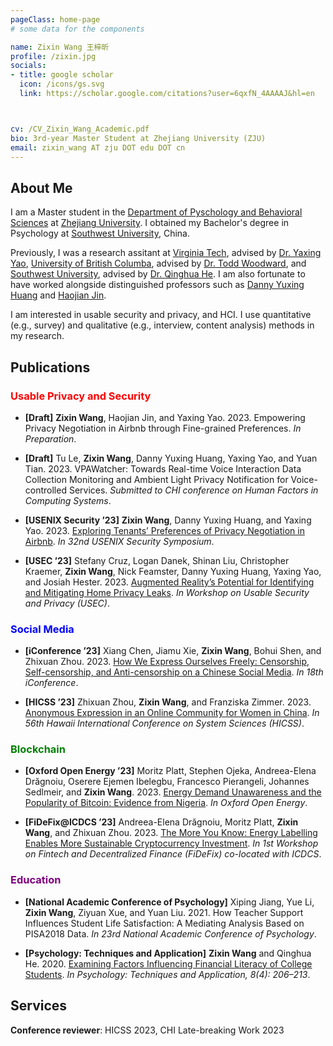 ```yaml
---
pageClass: home-page
# some data for the components

name: Zixin Wang 王梓昕
profile: /zixin.jpg
socials:
- title: google scholar
  icon: /icons/gs.svg
  link: https://scholar.google.com/citations?user=6qxfN_4AAAAJ&hl=en



cv: /CV_Zixin_Wang_Academic.pdf
bio: 3rd-year Master Student at Zhejiang University (ZJU)
email: zixin_wang AT zju DOT edu DOT cn
---
```


<ProfileSection :frontmatter="$page.frontmatter" />

## About Me

I am a Master student in the [Department of Pyschology and Behavioral Sciences](http://www.psych.zju.edu.cn/) at [Zhejiang University](https://www.zju.edu.cn/). I obtained my Bachelor's degree in Psychology at [Southwest University](http://www.swu.edu.cn/), China.

Previously, I was a research assitant at [Virginia Tech](https://cs.vt.edu/), advised by [Dr. Yaxing Yao](http://www.yaxingyao.com/), [University of British Columba](http://www.psych.zju.edu.cn/), advised by [Dr. Todd Woodward](https://psychiatry.ubc.ca/person/todd-woodward/), and [Southwest University](http://www.swu.edu.cn/), advised by [Dr. Qinghua He](http://he-lab.cn/). I am also fortunate to have worked alongside distinguished professors such as [Danny Yuxing Huang]() and [Haojian Jin]().

I am interested in usable security and privacy, and HCI. I use quantitative (e.g., survey) and qualitative (e.g., interview, content analysis) methods in my research.

## Publications

### <font color=red>Usable Privacy and Security</font>
- **[Draft]**
**Zixin Wang**, Haojian Jin, and Yaxing Yao. 2023.
Empowering Privacy Negotiation in Airbnb through Fine-grained Preferences.
*In Preparation*.
    
- **[Draft]**
Tu Le, **Zixin Wang**, Danny Yuxing Huang, Yaxing Yao, and Yuan Tian. 2023.
VPAWatcher: Towards Real-time Voice Interaction Data Collection Monitoring and Ambient Light Privacy Notification for Voice-controlled Services.
*Submitted to CHI conference on Human Factors in Computing Systems*.

- **[USENIX Security ’23]**
**Zixin Wang**, Danny Yuxing Huang, and Yaxing Yao. 2023.
[Exploring Tenants’ Preferences of Privacy Negotiation in Airbnb](https://www.usenix.org/system/files/usenixsecurity23-wang-zixin.pdf).
*In 32nd USENIX Security Symposium*.

- **[USEC ’23]**
Stefany Cruz, Logan Danek, Shinan Liu, Christopher Kraemer, **Zixin Wang**, Nick Feamster, Danny Yuxing Huang, Yaxing Yao, and Josiah Hester. 2023.
[Augmented Reality’s Potential for Identifying and Mitigating Home Privacy Leaks](https://arxiv.org/abs/2301.11998.pdf).
*In Workshop on Usable Security and Privacy (USEC)*.


### <font color=blue>Social Media</font>
- **[iConference ’23]**
Xiang Chen, Jiamu Xie, **Zixin Wang**, Bohui Shen, and Zhixuan Zhou. 2023.
[How We Express Ourselves Freely: Censorship, Self-censorship, and Anti-censorship on a Chinese Social Media](https://arxiv.org/pdf/2211.13748.pdf).
*In 18th iConference*.

- **[HICSS ’23]**
Zhixuan Zhou, **Zixin Wang**, and Franziska Zimmer. 2023.
[Anonymous Expression in an Online Community for Women in China](https://arxiv.org/pdf/2206.07923.pdf).
*In 56th Hawaii International Conference on System Sciences (HICSS)*.


### <font color=green>Blockchain</font>
- **[Oxford Open Energy ’23]**
Moritz Platt, Stephen Ojeka, Andreea-Elena Drăgnoiu, Oserere Ejemen Ibelegbu, Francesco Pierangeli, Johannes Sedlmeir, and **Zixin Wang**. 2023.
[Energy Demand Unawareness and the Popularity of Bitcoin: Evidence from Nigeria](https://arxiv.org/abs/2208.00280.pdf).
*In Oxford Open Energy*.

- **[FiDeFix@ICDCS ’23]**
Andreea-Elena Drăgnoiu, Moritz Platt, **Zixin Wang**, and Zhixuan Zhou. 2023.
[The More You Know: Energy Labelling Enables More Sustainable Cryptocurrency Investment](https://arxiv.org/ftp/arxiv/papers/2208/2208.00280.pdf).
*In 1st Workshop on Fintech and Decentralized Finance (FiDeFix) co-located with ICDCS*.



### <font color=purple>Education</font>
- **[National Academic Conference of Psychology]**
   Xiping Jiang, Yue Li, **Zixin Wang**, Ziyuan Xue, and Yuan Liu. 2021.
   How Teacher Support Influences Student Life Satisfaction: A Mediating Analysis Based on PISA2018 Data.
   *In 23rd National Academic Conference of Psychology*.
    
- **[Psychology: Techniques and Application]**
**Zixin Wang** and Qinghua He. 2020.
[Examining Factors Influencing Financial Literacy of College Students](http://www.xljsyyy.com/CN/abstract/abstract415.shtml).
*In Psychology: Techniques and Application, 8(4): 206–213*.

## Services
**Conference reviewer**: HICSS 2023, CHI Late-breaking Work 2023








<!-- Custom style for this page -->

<style lang="stylus">

.theme-container.home-page .page
  font-size 14px
  font-family "lucida grande", "lucida sans unicode", lucida, "Helvetica Neue", Helvetica, Arial, sans-serif;
  p
    margin 0 0 0.5rem
  p, ul, ol
    line-height normal
  a
    font-weight normal
  .theme-default-content:not(.custom) > h2
    margin-bottom 0.5rem
  .theme-default-content:not(.custom) > h2:first-child + p
    margin-top 0.5rem
  .theme-default-content:not(.custom) > h3
    padding-top 4rem

  /* Override */
  .md-card
    margin-top 0.5em
    .card-image
      padding 0.2rem
      img
        max-width 120px
        max-height 120px
    .card-content p
      -webkit-margin-after 0.2em

@media (max-width: 419px)
  .theme-container.home-page .page
    p, ul, ol
      line-height 1.5

    .md-card
      .card-image
        img
          width 100%
          max-width 400px

</style>
